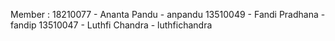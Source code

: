 Member :
18210077 - Ananta Pandu - anpandu
13510049 - Fandi Pradhana - fandip
13510047 - Luthfi Chandra - luthfichandra